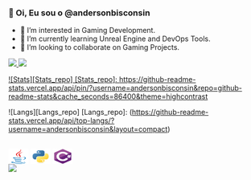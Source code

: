 ### 👋 Oi, Eu sou o @andersonbisconsin
- 👀 I’m interested in Gaming Development.
- 🌱 I’m currently learning Unreal Engine and DevOps Tools.
- 💞️ I’m looking to collaborate on Gaming Projects.

<div>
  <a href="https://github.com/andersonbisconsin">
  <img height="180em" src="https://github-readme-stats.vercel.app/api?username=andersonbisconsin&show_icons=true&theme=dark&include_all_commits=true&count_private=true"/>
  <img height="180em" src="https://github-readme-stats.vercel.app/api/top-langs/?username=andersonbisconsin&layout=compact&langs_count=7&theme=dark"/>
</div>

![Stats][Stats_repo]
[Stats_repo]: https://github-readme-stats.vercel.app/api/pin/?username=andersonbisconsin&repo=github-readme-stats&cache_seconds=86400&theme=highcontrast
  
  
![Langs][Langs_repo]
[Langs_repo]: (https://github-readme-stats.vercel.app/api/top-langs/?username=andersonbisconsin&layout=compact)
  
  
<div style="display: inline_block"><br>
  <img align="center" alt="And-Java" height="30" width="40" src="https://raw.githubusercontent.com/devicons/devicon/master/icons/java/java-original.svg">
  <img align="center" alt="And-Python" height="30" width="40" src="https://raw.githubusercontent.com/devicons/devicon/master/icons/python/python-original.svg">
  <img align="center" alt="And-Csharp" height="30" width="40" src="https://raw.githubusercontent.com/devicons/devicon/master/icons/csharp/csharp-original.svg">
</div>

<div>
  <a href="https://www.linkedin.com/in/anderson-da-silva-bisconsin-73349730" target="_blank"><img src="https://img.shields.io/badge/-LinkedIn-%230077B5?style=for-the-badge&logo=linkedin&logoColor=white" target="_blank"></a> 
</div>
  
<!---
Referencia: 
  https://github.com/anuraghazra/github-readme-stats
  https://github.com/devicons/devicon/tree/master/icons
--->
